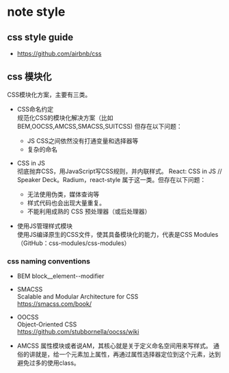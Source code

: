 # note style

## css style guide  
- https://github.com/airbnb/css

## css 模块化
CSS模块化方案，主要有三类。

- CSS命名约定  
规范化CSS的模块化解决方案（比如BEM,OOCSS,AMCSS,SMACSS,SUITCSS)
但存在以下问题：
    - JS CSS之间依然没有打通变量和选择器等
    - 复杂的命名

- CSS in JS  
彻底抛弃CSS，用JavaScript写CSS规则，并内联样式。 
React: CSS in JS // Speaker Deck。Radium，react-style 属于这一类。但存在以下问题：
    - 无法使用伪类，媒体查询等
    - 样式代码也会出现大量重复。
    - 不能利用成熟的 CSS 预处理器（或后处理器）

- 使用JS管理样式模块  
使用JS编译原生的CSS文件，使其具备模块化的能力，代表是CSS Modules（GitHub：css-modules/css-modules）  

### css naming conventions

- BEM
block__element--modifier


- SMACSS   
Scalable and Modular Architecture for CSS    
https://smacss.com/book/   

- OOCSS  
Object-Oriented CSS   
https://github.com/stubbornella/oocss/wiki  

- AMCSS 
属性模块或者说AM，其核心就是关于定义命名空间用来写样式。
通俗的讲就是，给一个元素加上属性，再通过属性选择器定位到这个元素，达到避免过多的使用class。  

